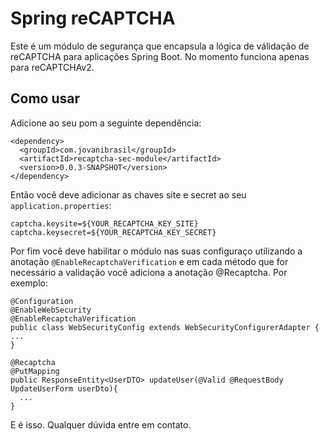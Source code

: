 # Spring reCAPTCHA

Este é um módulo de segurança que encapsula a lógica de válidação de reCAPTCHA 
para aplicações Spring Boot. No momento funciona apenas para reCAPTCHAv2.

## Como usar

Adicione ao seu pom a seguinte dependência:

```
<dependency>
  <groupId>com.jovanibrasil</groupId>
  <artifactId>recaptcha-sec-module</artifactId>
  <version>0.0.3-SNAPSHOT</version>
</dependency>
```
Então você deve adicionar as chaves site e secret ao seu ```application.properties```:

```
captcha.keysite=${YOUR_RECAPTCHA_KEY_SITE}
captcha.keysecret=${YOUR_RECAPTCHA_KEY_SECRET}
```

Por fim você deve habilitar o módulo nas suas configuraço utilizando a anotação 
```@EnableRecaptchaVerification``` e em cada método que for necessário a validação
você adiciona a anotação @Recaptcha. Por exemplo:

```
@Configuration
@EnableWebSecurity
@EnableRecaptchaVerification
public class WebSecurityConfig extends WebSecurityConfigurerAdapter {
...
}
```
```
@Recaptcha
@PutMapping
public ResponseEntity<UserDTO> updateUser(@Valid @RequestBody UpdateUserForm userDto){ 
  ... 
}
```
E é isso. Qualquer dúvida entre em contato.







